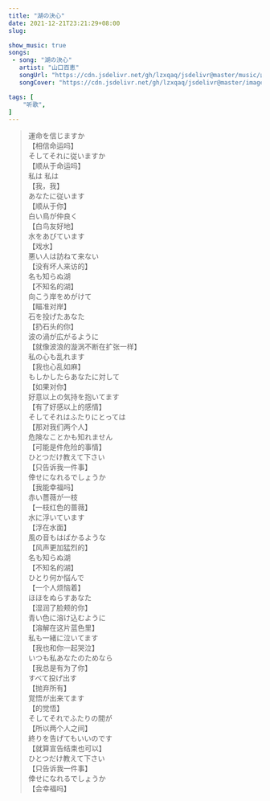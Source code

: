 ```yaml
---
title: "湖の決心"
date: 2021-12-21T23:21:29+08:00
slug: 

show_music: true
songs:
 - song: "湖の決心"
   artist: "山口百恵"
   songUrl: "https://cdn.jsdelivr.net/gh/lzxqaq/jsdelivr@master/music/山口百恵 - 湖の決心.mp3"
   songCover: "https://cdn.jsdelivr.net/gh/lzxqaq/jsdelivr@master/image/music/山口百恵・秋桜.jpg"

tags: [
    "听歌",
]
---
```


> 運命を信じますか  
> 【相信命运吗】  
> そしてそれに従いますか  
> 【顺从于命运吗】  
> 私は 私は  
> 【我，我】  
> あなたに従います  
> 【顺从于你】  
> 白い鳥が仲良く  
> 【白鸟友好地】  
> 水をあびています  
> 【戏水】  
> 悪い人は訪ねて来ない  
> 【没有坏人来访的】  
> 名も知らぬ湖  
> 【不知名的湖】   
> 向こう岸をめがけて  
> 【瞄准对岸】  
> 石を投げたあなた  
> 【扔石头的你】  
> 波の渦が広がるように   
> 【就像波浪的漩涡不断在扩张一样】  
> 私の心も乱れます  
> 【我也心乱如麻】  
> もしかしたらあなたに対して  
> 【如果对你】  
> 好意以上の気持を抱いてます  
> 【有了好感以上的感情】  
> そしてそれはふたりにとっては  
> 【那对我们两个人】  
> 危険なことかも知れません  
> 【可能是件危险的事情】   
> ひとつだけ教えて下さい  
> 【只告诉我一件事】  
> 倖せになれるでしょうか  
> 【我能幸福吗】  
> 赤い薔薇が一枝  
> 【一枝红色的蔷薇】    
> 水に浮いています  
> 【浮在水面】  
> 風の音もはばかるような  
> 【风声更加猛烈的】  
> 名も知らぬ湖  
> 【不知名的湖】  
> ひとり何か悩んで  
> 【一个人烦恼着】  
> ほほをぬらすあなた  
> 【湿润了脸颊的你】   
> 青い色に溶け込むように  
> 【溶解在这片蓝色里】  
> 私も一緒に泣いてます  
> 【我也和你一起哭泣】   
> いつも私あなたのためなら  
> 【我总是有为了你】  
> すべて投げ出す  
> 【抛弃所有】  
> 覚悟が出来てます  
> 【的觉悟】  
> そしてそれでふたりの間が  
> 【所以两个人之间】  
> 終りを告げてもいいのです  
> 【就算宣告结束也可以】  
> ひとつだけ教えて下さい  
> 【只告诉我一件事】  
> 倖せになれるでしょうか  
> 【会幸福吗】  
 